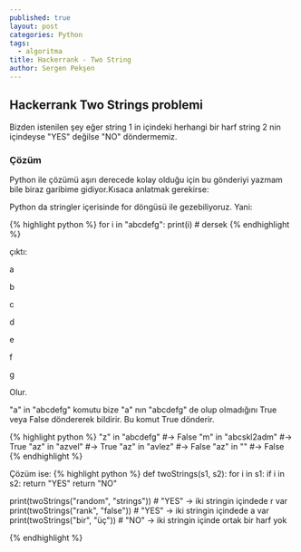 ```yaml
---
published: true
layout: post
categories: Python
tags:
  - algoritma
title: Hackerrank - Two String
author: Sergen Pekşen
---
```

## Hackerrank Two Strings problemi
Bizden istenilen şey eğer string 1 in içindeki herhangi bir harf string 2 nin içindeyse "YES" değilse "NO" döndermemiz.

### Çözüm
Python ile çözümü aşırı derecede kolay olduğu için bu gönderiyi yazmam bile biraz garibime gidiyor.Kısaca anlatmak gerekirse:

Python da stringler içerisinde for döngüsü ile gezebiliyoruz. Yani:

{% highlight python %}
for i in "abcdefg":
	print(i) # dersek
{% endhighlight %}

çıktı:

a

b

c

d

e

f

g

Olur.

"a" in "abcdefg" komutu bize "a" nın "abcdefg" de olup olmadığını True veya False döndererek bildirir. Bu komut True dönderir.

{% highlight python %}
"z" in "abcdefg" #-> False
"m" in "abcskl2adm" #-> True
"az" in "azvel" #-> True
"az" in "avlez" #-> False
"az" in "" #-> False 
{% endhighlight %}

Çözüm ise:
{% highlight python %}
def twoStrings(s1, s2):
    for i in s1:
        if i in s2:
            return "YES"
    return "NO"

print(twoStrings("random", "strings")) # "YES" -> iki stringin içindede r var
print(twoStrings("rank", "false")) # "YES" -> iki stringin içindede a var
print(twoStrings("bir", "üç")) # "NO" -> iki stringin içinde ortak bir harf yok

{% endhighlight %}

